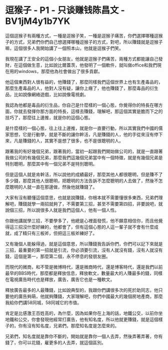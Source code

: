 # 逗猴子 - P1 - 只谈赚钱陈昌文 - BV1jM4y1b7YK

這個逗猴子有兩種方式，一種是逗猴子笑，一種是逗猴子痛苦，你們選擇哪種逗猴子的方式，兄弟們你們自己想選擇哪種逗猴子的方式，對吧，所以賺錢就是逗猴子嘛，這個很多人我開始講了一個照本山，他就是逗猴子們笑。

我現在講了王安全的這個小女朋友，他就是逗猴子們痛苦，兩種方式都能讓自己發財，在這個做生意，比如說比爾蓋茨，他發明了一個軟件，就叫做office和我們現在用的windows，那麼他為社會做出了很多貢獻。

他這個東西對人很有益的，他賺錢了，那麼同樣我們這個世界上也有生產毒品的，那麼生產毒品的人，他對人沒有疑，讓你上癮了，他也賺錢了，那麼毒品的衍生品，比如說像網絡遊戲，比如說像電視劇。

我認為他都是毒品的衍生品，你自己是什麼樣的一個心態，你覺得你的特長在哪方面，你就去發揮你那方面的特長，這樣去賺錢，理解吧，那這個其實是膽而下之的技巧了，那麼往上邊推，就是你的這個心態。

是什麼樣的一個心態，往上往上邊推，就是你一直要行動，所以其實我們中國的儒家思想，它是行動學，就是不斷的讓你幹活，凡是賺錢的人，他的手從來沒有停下來，凡是賺錢的人，其實不是想了很多，也不是很聰明的人。

跟著我的有好幾個兄弟，跟著我的，當初一起跟我們開始做公司的，就是一直跟著我做公司的有幾個兄弟，那麼我們這幾個兄弟當中有一個特徵，就是有幾個兄弟是特別聰明，那麼其中有一個兄弟不是特別聰明。

但是這個人就是肯幹活，所以說他的成績最好，那麼其他人都很聰明，但是賺不了多少錢，那麼其他人很聰明，把聰明的方法告訴不怎麼聰明的人去做了，然後不怎麼聰明的人就一直在那邊做，然後他就賺錢了。

大家有沒有聽懂這個意思，也就是說賺錢，你根本就不需要懂很多東西，兄弟們理解吧，賺錢就學一兩招就夠了，不需要第三招，甚至不需要第四招，非要說吧，就說個三招，所以說很多人就是我們這個人，他有一個人性。

你跟他講就學三招，不要學多了，他總是心裡面發慌，他不願意相信你，而且他覺得這三招沒什麼好練的，他都會了，但有這個心態的人這一輩子就不會有什麼成就，成了精只有三板斧，但把這三板斧練好了。

又有幾個人能躲得過，就是這個意思，所以賺錢我告訴你們，你們可以記下來就是三招，最重要的第一招就是引流，你必須要引流，沒有人就沒有錢，沒有人就沒有錢，這個是第一，那麼第二個，永不停息的發朋友圈。

而現代的微商，和不管是微博時代，還是微商時代，還是博客時代，還是我們以前最早的BBS時代，那麼都是釋放信息，釋放軟文，數量最大的人賺最多的錢，同樣在電視廣告時代也是釋放，廣告，廣告它也是一種軟文。

釋放廣告最多的人最賺錢，比如說典型的，我跟你們講很多次的死於助同志，他只要他的廣告夠萌，他就夠賺錢，大家理解吧，你們中國最大的幾個房地產商，那麼我給你們講58同城，58同城它的市值。

肯定是比感激王百姓高的，為什麼，因為如果你在上海的話，地鐵公交，以前你坐地鐵和公交，你會發現他經常打廣告，他有知名度，所以他就更賺錢，就是這個樣子的，你有沒有知名度，兄弟們，那麼知名度是怎麼來的。

兄弟們，知名度就是靠你不斷的，開始就是靠你一個人去弄，然後弄著弄著，你有錢了，你可以花錢，雇更多的人去弄，就這個區別。

